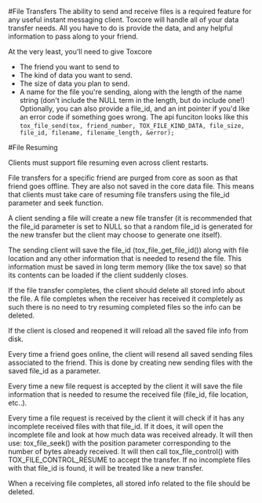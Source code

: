 #File Transfers
The ability to send and receive files is a required feature for any useful instant messaging client. Toxcore will handle
all of your data transfer needs. All you have to do is provide the data, and any helpful information to pass along to
your friend.

At the very least, you'll need to give Toxcore
 * The friend you want to send to
 * The kind of data you want to send.
 * The size of data you plan to send.
 * A name for the file you're sending, along with the length of the name string (don't include the NULL term in the
 length, but do include one!)
Optionally, you can also provide a file_id, and an int pointer if you'd like an error code if something goes wrong. The
api funciton looks like this `tox_file_send(tox, friend_number, TOX_FILE_KIND_DATA, file_size, file_id, filename,
filename_length, &error);`

#File Resuming

Clients must support file resuming even across client restarts.

File transfers for a specific friend are purged from core as soon as that
friend goes offline. They are also not saved in the core data file. This means
that clients must take care of resuming file transfers using the file_id
parameter and seek function.

A client sending a file will create a new file transfer (it is recommended that
the file_id parameter is set to NULL so that a random file_id is generated for
the new transfer but the client may choose to generate one itself).

The sending client will save the file_id (tox_file_get_file_id()) along with
file location and any other information that is needed to resend the file. This
information must be saved in long term memory (like the tox save) so that its
contents can be loaded if the client suddenly closes.

If the file transfer completes, the client should delete all stored info about
the file. A file completes when the receiver has received it completely as such
there is no need to try resuming completed files so the info can be deleted.

If the client is closed and reopened it will reload all the saved file info
from disk.

Every time a friend goes online, the client will resend all saved sending files
associated to the friend. This is done by creating new sending files with the
saved file_id as a parameter.

Every time a new file request is accepted by the client it will save the file
information that is needed to resume the received file (file_id, file location,
etc..).

Every time a file request is received by the client it will check if it has any
incomplete received files with that file_id. If it does, it will open the
incomplete file and look at how much data was received already. It will then
use: tox_file_seek() with the position parameter corresponding to the number of
bytes already received. It will then call tox_file_control() with
TOX_FILE_CONTROL_RESUME to accept the transfer. If no incomplete files with
that file_id is found, it will be treated like a new transfer.

When a receiving file completes, all stored info related to the file should be
deleted.
